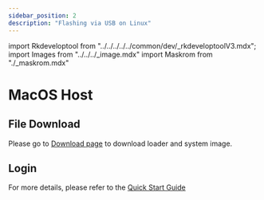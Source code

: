 ```yaml
---
sidebar_position: 2
description: "Flashing via USB on Linux"
---
```


import Rkdeveloptool from "../../../../../common/dev/\_rkdeveloptoolV3.mdx";
import Images from "../../../\_image.mdx"
import Maskrom from "./\_maskrom.mdx"

# MacOS Host

## File Download

Please go to [Download page](../../../download) to download loader and system image.

<Rkdeveloptool platform="macos">
<Maskrom/>
</Rkdeveloptool>

## Login

For more details, please refer to the [Quick Start Guide](../../quick-start)
